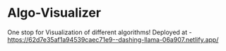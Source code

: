 # Algo-Visualizer
One stop for Visualization of different algorithms!
Deployed at - https://62d7e35af1a94539caec71e9--dashing-llama-06a907.netlify.app/
